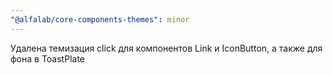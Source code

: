 ```yaml
---
"@alfalab/core-components-themes": minor
---
```


Удалена темизация click для компонентов Link и IconButton, а также для фона в ToastPlate

